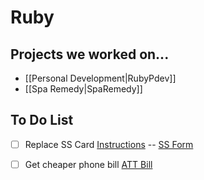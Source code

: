 # Ruby
## Projects we worked on...
- [[Personal Development|RubyPdev]]
- [[Spa Remedy|SpaRemedy]]


## To Do List 
- [ ] Replace SS Card [Instructions][replaceSS] -- [SS Form][ssForm]
- [ ] Get cheaper phone bill [ATT Bill][attBill]


[replaceSS]:http://www.wikihow.com/Get-a-Duplicate-Social-Security-Card
[ssForm]:http://ssa.gov/online/ss-5.pdf
[attBill]:https://www.att.com/olam/loginAction.olamexecute?fromdlom=true